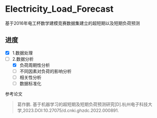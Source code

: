 # Electricity_Load_Forecast
基于2016年电工杯数学建模竞赛数据集建立的超短期以及短期负荷预测

## 进度
- [x] 1.数据处理
- [ ] 2.数据分析
  - [x] 负荷周期性分析
  - [ ] 不同因素对负荷的影响分析
  - [ ] 相关性分析
  - [ ] 数据标准化

参考论文
>葛作鹏. 基于机器学习的超短期及短期负荷预测研究[D].杭州电子科技大学,2023.DOI:10.27075/d.cnki.ghzdc.2022.000891.